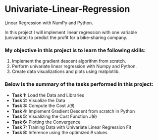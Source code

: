 # Univariate-Linear-Regression
Linear Regression with NumPy and Python.

In this project I will implement linear regression with one variable (univariate) to predict the profit for a bike-sharing company.

### My objective in this project is to learn the following skills:
1. Implement the gradient descent algorithm from scratch.
2. Perform univariate linear regression with Numpy and Python.
3. Create data visualizations and plots using matplotlib.


### Below is the summary of the tasks performed in this project:
- __Task 1:__ Load the Data and Libraries
-	__Task 2:__ Visualize the Data
-	__Task 3:__ Compute the Cost 𝐽(𝜃)
-	__Task 4:__ Implement Gradient Descent from scratch in Python
-	__Task 5:__ Visualizing the Cost Function J(𝜃)
-	__Task 6:__ Plotting the Convergence
-	__Task 7:__ Training Data with Univariate Linear Regression Fit
-	__Task 8:__ Inference using the optimized 𝜃 values
